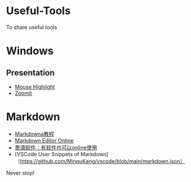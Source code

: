 # Useful-Tools
To share useful tools

# Windows 
## Presentation
- [Mouse Highlight](https://catnip5.itch.io/mouse-highlight)
- [Zoomit](https://docs.microsoft.com/zh-cn/sysinternals/downloads/zoomit?_blank)


# Markdown
- [Markdowna教程](https://markdown.com.cn/)
- [Markdown Editor Online](https://markdown.com.cn/editor/)
- [墨滴软件：有软件也可以online使用](https://product.mdnice.com/)
- [VSCode User Snippets of Markdown]（https://github.com/MinpuKang/vscode/blob/main/markdown.json）



Never stop!
